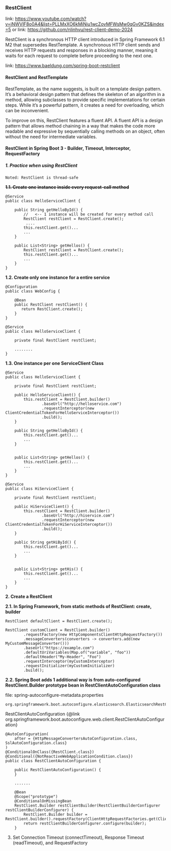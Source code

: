 ### RestClient

link: https://www.youtube.com/watch?v=iNWVlF8o0A4&list=PLLMxXO6kMiNiu1wcZovMFWsMw0qGv0KZS&index=5
or
link: https://github.com/nlinhvu/rest-client-demo-2024

RestClient is a synchronous HTTP client introduced in Spring Framework 6.1 M2 that supersedes RestTemplate.
A synchronous HTTP client sends and receives HTTP requests and responses in a blocking manner,
meaning it waits for each request to complete before proceeding to the next one.

link: https://www.baeldung.com/spring-boot-restclient

#### RestClient and RestTemplate

RestTemplate, as the name suggests, is built on a template design pattern.
It’s a behavioral design pattern that defines the skeleton of an algorithm in a method, allowing subclasses
to provide specific implementations for certain steps.
While it’s a powerful pattern, it creates a need for overloading, which can be inconvenient.

To improve on this, RestClient features a fluent API. A fluent API is a design pattern that allows method chaining
in a way that makes the code more readable and expressive by sequentially calling methods on an object,
often without the need for intermediate variables.

#### RestClient in Spring Boot 3 - Builder, Timeout, Interceptor, RequestFactory

##### 1. Practice when using RestClient

`Noted: RestClient is thread-safe`

**~~1.1. Create one instance inside every request-call method~~**

```
@Service
public class HelloServiceClient {

    public String getHelloById() {
        //   <-- 1 instance will be created for every method call
        RestClient restClient = RestClient.create(); 
         ....
        this.restClient.get()...
        ...
    }
    
    public List<String> getHellos() {
        RestClient restClient = RestClient.create();
        this.restClient.get()...
        ...
    }
}
```

**1.2. Create only one instance for a entire service**

```
@Configuration
public class WebConfig {

    @Bean
    public RestClient restClient() {
       return RestClient.create();
    }
}
```

```
@Service
public class HelloServiceClient {
    
    private final RestClient restClient;

    ........
}
```

**1.3. One instance per one ServiceClient Class**

```
@Service
public class HelloServiceClient {
    
    private final RestClient restClient;

    public HelloServiceClient() {
        this.restClient = RestClient.builder()
                .baseUrl("http://helloservice.com")
                .requestInterceptor(new ClientCredentialTokenForHelloServiceInterceptor())
                .build();
    }

    public String getHelloById() {
        this.restClient.get()...
        ...
    }


    public List<String> getHellos() {
        this.restClient.get()...
        ...
    }
}
```

````
@Service
public class HiServiceClient {
    
    private final RestClient restClient;

    public HiServiceClient() {
        this.restClient = RestClient.builder()
                .baseUrl("http://hiservice.com")
                .requestInterceptor(new ClientCredentialTokenForHiServiceInterceptor())
                .build();
    }

    public String getHiById() {
        this.restClient.get()...
        ...
    }


    public List<String> getHis() {
        this.restClient.get()...
        ...
    }
}
````

**2. Create a RestClient**


**2.1. In Spring Framework, from static methods of RestClient: create, builder**

```
RestClient defaultClient = RestClient.create();

RestClient customClient = RestClient.builder()
        .requestFactory(new HttpComponentsClientHttpRequestFactory())
        .messageConverters(converters -> converters.add(new MyCustomMessageConverter()))
        .baseUrl("https://example.com")
        .defaultUriVariables(Map.of("variable", "foo"))
        .defaultHeader("My-Header", "Foo")
        .requestInterceptor(myCustomInterceptor)
        .requestInitializer(myCustomInitializer)
        .build();
```

**2.2. Spring Boot adds 1 additional way is from auto-configured RestClient.Builder 
prototype bean in RestClientAutoConfiguration class**

file: spring-autoconfigure-metadata.properties

```
org.springframework.boot.autoconfigure.elasticsearch.ElasticsearchRestClientAutoConfiguration.ConditionalOnClass=org.elasticsearch.client.RestClientBuilder
```

RestClientAutoConfiguration {@link org.springframework.boot.autoconfigure.web.client.RestClientAutoConfiguration}

```
@AutoConfiguration(
    after = {HttpMessageConvertersAutoConfiguration.class, SslAutoConfiguration.class}
)
@ConditionalOnClass({RestClient.class})
@Conditional({NotReactiveWebApplicationCondition.class})
public class RestClientAutoConfiguration {
    
    public RestClientAutoConfiguration() {
    }
    
    .......
    
    @Bean
    @Scope("prototype")
    @ConditionalOnMissingBean
    RestClient.Builder restClientBuilder(RestClientBuilderConfigurer restClientBuilderConfigurer) {
        RestClient.Builder builder = RestClient.builder().requestFactory(ClientHttpRequestFactories.get(ClientHttpRequestFactorySettings.DEFAULTS));
        return restClientBuilderConfigurer.configure(builder);
    }
```

3. Set Connection Timeout (connectTimeout), Response Timeout (readTimeout), and RequestFactory
